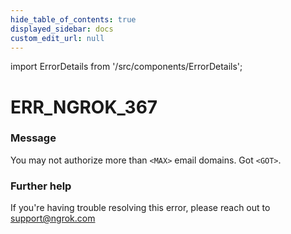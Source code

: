 ```yaml
---
hide_table_of_contents: true
displayed_sidebar: docs
custom_edit_url: null
---
```


import ErrorDetails from '/src/components/ErrorDetails';

# ERR_NGROK_367

### Message
You may not authorize more than `<MAX>` email domains. Got `<GOT>`.

### Further help
If you're having trouble resolving this error, please reach out to [support@ngrok.com](mailto:support@ngrok.com?subject=Help%20with%20ERR_NGROK_367)

<ErrorDetails error='err_ngrok_367' />

